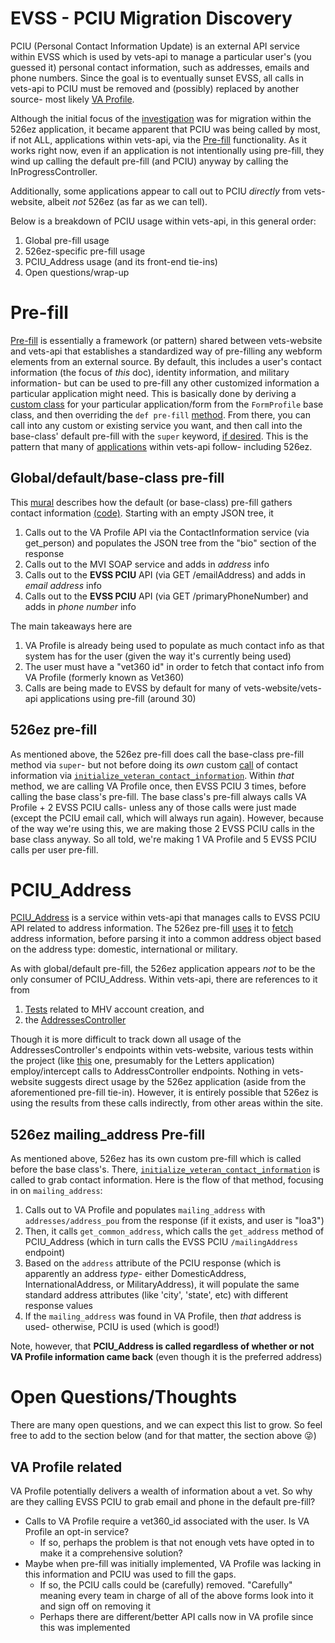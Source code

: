 # EVSS - PCIU Migration Discovery

PCIU (Personal Contact Information Update) is an external API service within EVSS which is used by vets-api to manage a particular user's (you guessed it) personal contact information, such as addresses, emails and phone numbers. Since the goal is to eventually sunset EVSS, all calls in vets-api to PCIU must be removed and (possibly) replaced by another source- most likely [VA Profile](https://depo-platform-documentation.scrollhelp.site/developer-docs/va-profile). 

Although the initial focus of the [investigation](https://app.zenhub.com/workspaces/disability-experience-63dbdb0a401c4400119d3a44/issues/gh/department-of-veterans-affairs/va.gov-team/64189) was for migration within the 526ez application, it became apparent that PCIU was being called by most, if not ALL, applications within vets-api, via the [Pre-fill](https://depo-platform-documentation.scrollhelp.site/developer-docs/va-forms-library-how-to-work-with-pre-fill#VAFormsLibrary-HowtoworkwithPre-Fill-Vets-APIWork) functionality. As it works right now, even if an application is not intentionally using pre-fill, they wind up calling the default pre-fill (and PCIU) anyway by calling the InProgressController. 

Additionally, some applications appear to call out to PCIU *directly* from vets-website, albeit *not* 526ez (as far as we can tell). 

Below is a breakdown of PCIU usage within vets-api, in this general order:
1. Global pre-fill usage
2. 526ez-specific pre-fill usage
3. PCIU_Address usage (and its front-end tie-ins)
4. Open questions/wrap-up

# Pre-fill
[Pre-fill](https://depo-platform-documentation.scrollhelp.site/developer-docs/va-forms-library-how-to-work-with-pre-fill#VAFormsLibrary-HowtoworkwithPre-Fill-Vets-APIWork) is essentially a framework (or pattern) shared between vets-website and vets-api that establishes a standardized way of pre-filling any webform elements from an external source. By default, this includes a user's contact information (the focus of *this* doc), identity information, and military information- but can be used to pre-fill any other customized information a particular application might need. This is basically done by deriving a [custom class](https://github.com/department-of-veterans-affairs/vets-api/blob/81e325eebaa92b3fbb1a9a938a9c60c8572fd454/app/models/form_profile.rb#L191) for your particular application/form from the `FormProfile` base class, and then overriding the `def pre-fill` [method](https://github.com/department-of-veterans-affairs/vets-api/blob/81e325eebaa92b3fbb1a9a938a9c60c8572fd454/app/models/form_profile.rb#L191). From there, you can call into any custom or existing service you want, and then call into the base-class' default pre-fill with the `super` keyword, [if desired](https://github.com/department-of-veterans-affairs/vets-api/blob/81e325eebaa92b3fbb1a9a938a9c60c8572fd454/app/models/form_profiles/va_526ez.rb#L81). This is the pattern that many of [applications](https://github.com/department-of-veterans-affairs/vets-api/tree/81e325eebaa92b3fbb1a9a938a9c60c8572fd454/app/models/form_profiles) within vets-api follow- including 526ez.

## Global/default/base-class pre-fill

This [mural](https://app.mural.co/t/departmentofveteransaffairs9999/m/departmentofveteransaffairs9999/1704228836578/aad7d6a83429dcc089f8d6e7d6a764f0aea4536f?sender=u0fedae1437598fcbe2f47409) describes how the default (or base-class) pre-fill gathers contact information [(code)](https://github.com/department-of-veterans-affairs/vets-api/blob/81e325eebaa92b3fbb1a9a938a9c60c8572fd454/app/models/form_profile.rb#L313). Starting with an empty JSON tree, it
1. Calls out to the VA Profile API via the ContactInformation service (via get_person) and populates the JSON tree from the "bio" section of the response
2. Calls out to the MVI SOAP service and adds in *address* info
3. Calls out to the **EVSS PCIU** API (via GET /emailAddress) and adds in *email address* info
4. Calls out to the **EVSS PCIU** API (via GET /primaryPhoneNumber) and adds in *phone number* info

The main takeaways here are
1. VA Profile is already being used to populate as much contact info as that system has for the user (given the way it's currently being used)
2. The user must have a "vet360 id" in order to fetch that contact info from VA Profile (formerly known as Vet360)
3. Calls are being made to EVSS by default for many of vets-website/vets-api applications using pre-fill (around 30)

## 526ez pre-fill

As mentioned above, the 526ez pre-fill does call the base-class pre-fill method via `super`- but not before doing its *own* custom [call](https://github.com/department-of-veterans-affairs/vets-api/blob/81e325eebaa92b3fbb1a9a938a9c60c8572fd454/app/models/form_profiles/va_526ez.rb#L79) of contact information via [`initialize_veteran_contact_information`](https://github.com/department-of-veterans-affairs/vets-api/blob/81e325eebaa92b3fbb1a9a938a9c60c8572fd454/app/models/form_profiles/va_526ez.rb#L130). Within *that* method, we are calling VA Profile once, then EVSS PCIU 3 times, before calling the base class's pre-fill. The base class's pre-fill always calls VA Profile + 2 EVSS PCIU calls- unless any of those calls were just made (except the PCIU email call, which will always run again). However, because of the way we're using this, we are making those 2 EVSS PCIU calls in the base class anyway. So all told, we're making 1 VA Profile and 5 EVSS PCIU calls per user pre-fill.

# PCIU_Address

[PCIU_Address](https://github.com/department-of-veterans-affairs/vets-api/blob/81e325eebaa92b3fbb1a9a938a9c60c8572fd454/lib/evss/pciu_address/service.rb) is a service within vets-api that manages calls to EVSS PCIU API related to address information. The 526ez pre-fill [uses](https://github.com/department-of-veterans-affairs/vets-api/blob/81e325eebaa92b3fbb1a9a938a9c60c8572fd454/app/models/form_profiles/va_526ez.rb#L135) it to [fetch](https://github.com/department-of-veterans-affairs/vets-api/blob/81e325eebaa92b3fbb1a9a938a9c60c8572fd454/app/models/form_profiles/va_526ez.rb#L164) address information, before parsing it into a common address object based on the address type: domestic, international or military.

As with global/default pre-fill, the 526ez application appears *not* to be the only consumer of PCIU_Address. Within vets-api, there are references to it from
1. [Tests](https://github.com/department-of-veterans-affairs/vets-api/blob/81e325eebaa92b3fbb1a9a938a9c60c8572fd454/spec/lib/mhv_ac/client_spec.rb#L48) related to MHV account creation, and
2. the [AddressesController](https://github.com/department-of-veterans-affairs/vets-api/blob/81e325eebaa92b3fbb1a9a938a9c60c8572fd454/app/controllers/v0/addresses_controller.rb)

Though it is more difficult to track down all usage of the AddressesController's endpoints within vets-website, various tests within the project (like [this](https://github.com/department-of-veterans-affairs/vets-website/blob/4d48aae81e266379427a34e80f21ae31a22aefd9/src/applications/letters/tests/02-keyboard-only.cypress.spec.js#L17) one, presumably for the Letters application) employ/intercept calls to AddressController endpoints. Nothing in vets-website suggests direct usage by the 526ez application (aside from the aforementioned pre-fill tie-in). However, it is entirely possible that 526ez is using the results from these calls indirectly, from other areas within the site.

## 526ez mailing_address Pre-fill

As mentioned above, 526ez has its own custom pre-fill which is called before the base class's. There, [`initialize_veteran_contact_information`](https://github.com/department-of-veterans-affairs/vets-api/blob/81e325eebaa92b3fbb1a9a938a9c60c8572fd454/app/models/form_profiles/va_526ez.rb#L130) is called to grab contact information. Here is the flow of that method, focusing in on `mailing_address`:
1. Calls out to VA Profile and populates `mailing_address` with `addresses/address_pou` from the response (if it exists, and user is "loa3")
2. Then, it calls `get_common_address`, which calls the `get_address` method of PCIU_Address (which in turn calls the EVSS PCIU `/mailingAddress` endpoint)
3. Based on the `address` attribute of the PCIU response (which is apparently an address *type*- either DomesticAddress, InternationalAddress, or MilitaryAddress), it will populate the same standard address attributes (like 'city', 'state', etc) with different response values
4. If the `mailing_address` was found in VA Profile, then *that* address is used- otherwise, PCIU is used (which is good!)

Note, however, that **PCIU_Address is called regardless of whether or not VA Profile information came back** (even though it is the preferred address)

# Open Questions/Thoughts
There are many open questions, and we can expect this list to grow. So feel free to add to the section below (and for that matter, the section above 😜)

## VA Profile related
VA Profile potentially delivers a wealth of information about a vet. So why are they calling EVSS PCIU to grab email and phone in the default pre-fill?

-   Calls to VA Profile require a vet360_id associated with the user. Is VA Profile an opt-in service?
    -   If so, perhaps the problem is that not enough vets have opted in to make it a comprehensive solution?
-   Maybe when pre-fill was initially implemented, VA Profile was lacking in this information and PCIU was used to fill the gaps.
    - If so, the PCIU calls could be (carefully) removed. "Carefully" meaning every team in charge of all of the above forms look into it and sign off on removing it
    - Perhaps there are different/better API calls now in VA profile since this was implemented

